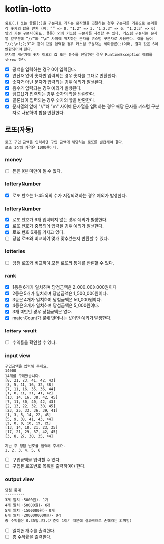 # kotlin-lotto

```
쉼표(,) 또는 콜론(:)을 구분자로 가지는 문자열을 전달하는 경우 구분자를 기준으로 분리한 각 숫자의 합을 반환 (예: “” => 0, "1,2" => 3, "1,2,3" => 6, “1,2:3” => 6)
앞의 기본 구분자(쉼표, 콜론) 외에 커스텀 구분자를 지정할 수 있다. 커스텀 구분자는 문자열 앞부분의 “//”와 “\n” 사이에 위치하는 문자를 커스텀 구분자로 사용한다. 예를 들어 “//;\n1;2;3”과 같이 값을 입력할 경우 커스텀 구분자는 세미콜론(;)이며, 결과 값은 6이 반환되어야 한다.
문자열 계산기에 숫자 이외의 값 또는 음수를 전달하는 경우 RuntimeException 예외를 throw 한다.
```

- [x] 공백을 입력하는 경우 0이 입력된다.
- [x] 연산자 없이 숫자만 입력되는 경우 숫자를 그대로 반환한다.
- [x] 숫자가 아닌 문자가 입력되는 경우 예외가 발생된다.
- [x] 음수가 입력되는 경우 예외가 발생된다.
- [x] 쉼표(,)가 입력되는 경우 숫자의 합을 반환한다.
- [x] 콜론(:)이 입력되는 경우 숫자의 합을 반환한다.
- [x] 문자열의 앞에 "//"와 "\n" 사이에 문자열을 입력하는 경우 해당 문자를 커스텀 구분자로 사용하여 합을 반환한다.

## 로또(자동)
```
로또 구입 금액을 입력하면 구입 금액에 해당하는 로또를 발급해야 한다.
로또 1장의 가격은 1000원이다.
```
### money
- [ ] 돈은 0원 미만이 될 수 없다.

### lotteryNumber
- [x] 로또 번호는 1-45 외의 수가 저장되려하는 경우 예외가 발생한다.

### lotteryNumber
- [x] 로또 번호가 6개 입력되지 않는 경우 예외가 발생한다.
- [x] 로또 번호가 중복되어 입력될 경우 예외가 발생한다.
- [x] 로또 번호 6개를 가지고 있다.
- [ ] 당첨 로또와 비교하여 몇개 맞추었는지 반환할 수 있다.

### lotteries
- [ ] 당첨 로또와 비교하여 모든 로또의 통계를 반환할 수 있다.

### rank
- [x] 1등은 6개가 일치하며 당첨금액은 2_000_000_000원이다.
- [x] 2등은 5개가 일치하며 당첨금액은 1_500_000원이다.
- [x] 3등은 4개가 일치하며 당첨금액은 50_000원이다.
- [x] 4등은 3개가 일치하며 당첨금액은 5_000원이다.
- [x] 3개 미만인 경우 당첨금액은 없다.
- [x] matchCount가 룰에 벗어나는 값이면 예외가 발생한다.

### lottery result
- [ ] 수익률을 확인할 수 있다.

### input view
```
구입금액을 입력해 주세요.
14000
14개를 구매했습니다.
[8, 21, 23, 41, 42, 43]
[3, 5, 11, 16, 32, 38]
[7, 11, 16, 35, 36, 44]
[1, 8, 11, 31, 41, 42]
[13, 14, 16, 38, 42, 45]
[7, 11, 30, 40, 42, 43]
[2, 13, 22, 32, 38, 45]
[23, 25, 33, 36, 39, 41]
[1, 3, 5, 14, 22, 45]
[5, 9, 38, 41, 43, 44]
[2, 8, 9, 18, 19, 21]
[13, 14, 18, 21, 23, 35]
[17, 21, 29, 37, 42, 45]
[3, 8, 27, 30, 35, 44]

지난 주 당첨 번호를 입력해 주세요.
1, 2, 3, 4, 5, 6
```
- [ ] 구입금액을 입력할 수 있다.
- [ ] 구입된 로또번호 목록을 출력하여야 한다.

### output view
```
당첨 통계
---------
3개 일치 (5000원)- 1개
4개 일치 (50000원)- 0개
5개 일치 (1500000원)- 0개
6개 일치 (2000000000원)- 0개
총 수익률은 0.35입니다.(기준이 1이기 때문에 결과적으로 손해라는 의미임)
```
- [ ] 일치한 개수를 출력한다.
- [ ] 총 수익률을 출력한다.
